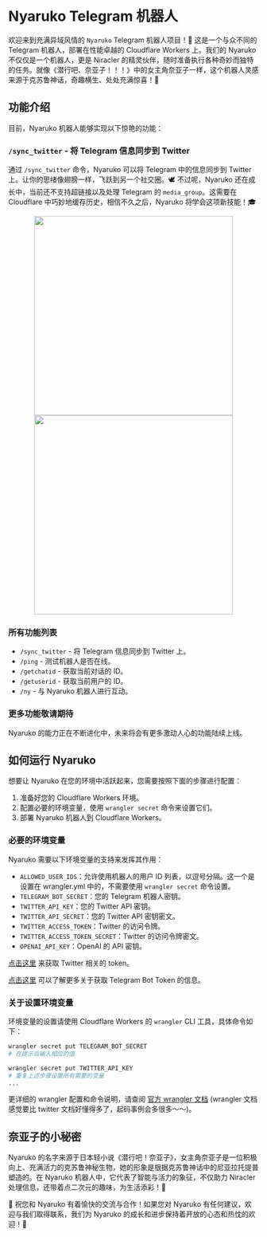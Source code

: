 # Nyaruko Telegram 机器人

欢迎来到充满异域风情的 `Nyaruko` Telegram 机器人项目！🌟 这是一个与众不同的 Telegram 机器人，部署在性能卓越的 Cloudflare Workers 上。我们的 Nyaruko 不仅仅是一个机器人，更是 Niracler 的精灵伙伴，随时准备执行各种奇妙而独特的任务。就像《潜行吧、奈亚子！！！》中的女主角奈亚子一样，这个机器人灵感来源于克苏鲁神话，奇趣横生、处处充满惊喜！👾

## 功能介绍

目前，Nyaruko 机器人能够实现以下惊艳的功能：

### `/sync_twitter` - 将 Telegram 信息同步到 Twitter

通过 `/sync_twitter` 命令，Nyaruko 可以将 Telegram 中的信息同步到 Twitter 上。让你的思绪像翅膀一样，飞跃到另一个社交圈。🕊️ 不过呢，Nyaruko 还在成长中，当前还不支持超链接以及处理 Telegram 的 `media_group`。这需要在 Cloudflare 中巧妙地缓存历史，相信不久之后，Nyaruko 将学会这项新技能！🎓

<div align=center>
  <img width="400" src="doc/image2.png">
  <img width="400" src="doc/image1.png">
</div>

### 所有功能列表

- `/sync_twitter` - 将 Telegram 信息同步到 Twitter 上。
- `/ping` - 测试机器人是否在线。
- `/getchatid` - 获取当前对话的 ID。
- `/getuserid` - 获取当前用户的 ID。
- `/ny` - 与 Nyaruko 机器人进行互动。

### 更多功能敬请期待

Nyaruko 的能力正在不断进化中，未来将会有更多激动人心的功能陆续上线。

## 如何运行 Nyaruko

想要让 Nyaruko 在您的环境中活跃起来，您需要按照下面的步骤进行配置：

1. 准备好您的 Cloudflare Workers 环境。
2. 配置必要的环境变量，使用 `wrangler secret` 命令来设置它们。
3. 部署 Nyaruko 机器人到 Cloudflare Workers。

### 必要的环境变量

Nyaruko 需要以下环境变量的支持来发挥其作用：

- `ALLOWED_USER_IDS`：允许使用机器人的用户 ID 列表，以逗号分隔。这一个是设置在 wrangler.yml 中的，不需要使用 `wrangler secret` 命令设置。
- `TELEGRAM_BOT_SECRET`：您的 Telegram 机器人密钥。
- `TWITTER_API_KEY`：您的 Twitter API 密钥。
- `TWITTER_API_SECRET`：您的 Twitter API 密钥密文。
- `TWITTER_ACCESS_TOKEN`：Twitter 的访问令牌。
- `TWITTER_ACCESS_TOKEN_SECRET`：Twitter 的访问令牌密文。
- `OPENAI_API_KEY`：OpenAI 的 API 密钥。

[点击这里](https://developer.twitter.com/en/portal/dashboard) 来获取 Twitter 相关的 token。

[点击这里](https://core.telegram.org/bots#6-botfather) 可以了解更多关于获取 Telegram Bot Token 的信息。

### 关于设置环境变量

环境变量的设置请使用 Cloudflare Workers 的 `wrangler` CLI 工具，具体命令如下：

```bash
wrangler secret put TELEGRAM_BOT_SECRET
# 在提示后输入相应的值

wrangler secret put TWITTER_API_KEY
# 重复上述步骤设置所有需要的变量
...
```

更详细的 wrangler 配置和命令说明，请查阅 [官方 wrangler 文档](https://developers.cloudflare.com/workers/wrangler/commands/) (wrangler 文档感觉要比 twitter 文档好懂得多了，起码事例会多很多～～)。

## 奈亚子的小秘密

Nyaruko 的名字来源于日本轻小说《潜行吧！奈亚子》，女主角奈亚子是一位积极向上、充满活力的克苏鲁神秘生物，她的形象是根据克苏鲁神话中的尼亚拉托提普塑造的。在 Nyaruko 机器人中，它代表了智能与活力的象征，不仅助力 Niracler 处理信息，还带着点二次元的趣味，为生活添彩！🌈

🎉 祝您和 Nyaruko 有着愉快的交流与合作！如果您对 Nyaruko 有任何建议，欢迎与我们取得联系，我们为 Nyaruko 的成长和进步保持着开放的心态和热忱的欢迎！💌
